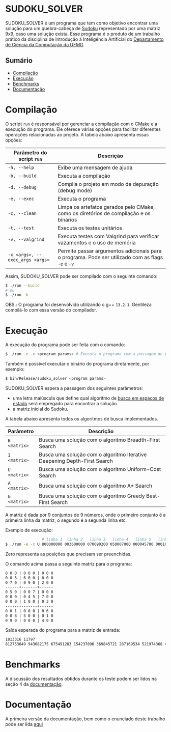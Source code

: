 # SUDOKU_SOLVER

SUDOKU_SOLVER é um programa que tem como objetivo encontrar
uma solução para um quebra-cabeça de
[Sudoku](https://en.wikipedia.org/wiki/Sudoku) representado por uma
matriz 9x9, caso uma solução exista. Esse programa é o produto de um
trabalho prático da disciplina de Introdução à Inteligência Artificial
do [Departamento de Ciência da Computação da
UFMG](https://dcc.ufmg.br/).

## Sumário

- [Compilação](#Compilação)
- [Execução](#Execução)
- [Benchmarks](#Benchmarks)
- [Documentação](#Documentação)

# Compilação

O script `run` é responsável por gerenciar a compilação com o
[CMake](https://en.wikipedia.org/wiki/CMake) e a execução do programa.
Ele oferece várias opções para facilitar diferentes operações
relacionadas ao projeto. A tabela abaixo apresenta essas opções:

| Parâmetro do script `run`       | Descrição                                                                                         |
|---------------------------------|---------------------------------------------------------------------------------------------------|
| `-h, --help`                    | Exibe uma mensagem de ajuda                                                                       |
| `-b, --build`                   | Executa a compilação                                                                              |
| `-d, --debug`                   | Compila o projeto em modo de depuração (debug mode)                                               |
| `-e, --exec`                    | Executa o programa                                                                                |
| `-c, --clean`                   | Limpa os artefatos gerados pelo CMake, como os diretórios de compilação e os binários             |
| `-t, --test`                    | Executa os testes unitários                                                                       |
| `-v, --valgrind`                | Executa testes com Valgrind para verificar vazamentos e o uso de memória                          |
| `-x <args>, --exec_args <args>` | Permite passar argumentos adicionais para o programa. Pode ser utilizado com as flags `-e` e `-v` |

Assim, SUDOKU_SOLVER pode ser compilado com o seguinte
comando:

``` bash
$ ./run --build
# ou
$ ./run -b
```

OBS.: O programa foi desenvolvido utilizando o g++ `13.2.1`. Gentileza
compilá-lo com essa versão do compilador.

# Execução

A execução do programa pode ser feita com o comando:

``` bash
$ ./run -e -x <program params> # Executa o programa com a passagem de parâmetros
```

Também é possível executar o binário do programa diretamente, por
exemplo:

``` bash
$ bin/Release/sudoku_solver <program params>
```

SUDOKU_SOLVER espera a passagem dos seguintes parâmetros:

- uma letra maiúscula que define qual algoritmo de [busca em espaços de
  estado](https://en.wikipedia.org/wiki/State_space_search) será
  empregado para encontrar a solução
- a matriz inicial do Sudoku.

A tabela abaixo apresenta todos os algoritmos de busca implementados.

| Parâmetro    | Descrição                                                                |
|--------------|--------------------------------------------------------------------------|
| `B <matrix>` | Busca uma solução com o algoritmo Breadth-First Search                   |
| `I <matrix>` | Busca uma solução com o algoritmo Iterative Deepening Depth-First Search |
| `U <matrix>` | Busca uma solução com o algoritmo Uniform-Cost Search                    |
| `A <matrix>` | Busca uma solução com o algoritmo A\* Search                             |
| `G <matrix>` | Busca uma solução com o algoritmo Greedy Best-First Search               |

A matriz é dada por 9 conjuntos de 9 números, onde o primeiro conjunto é
a primeira linha da matriz, o segundo é a segunda linha etc.

Exemplo de execução:

``` bash
                # linha 1  linha 2   linha 3   linha 4   linha 5   linha 6   linha 7   linha 8   linha 9
$ ./run -e -x U 800000000 003600000 070090200 050007000 000045700 000100030 001000068 008500010 090000400
```

Zero representa as posições que precisam ser preenchidas.

O comando acima passa a seguinte matriz para o programa:

``` txt
8 0 0 | 0 0 0 | 0 0 0
0 0 3 | 6 0 0 | 0 0 0
0 7 0 | 0 9 0 | 2 0 0
------+-------+------
0 5 0 | 0 0 7 | 0 0 0
0 0 0 | 0 4 5 | 7 0 0
0 0 0 | 1 0 0 | 0 3 0
------+-------+------
0 0 1 | 0 0 0 | 0 6 8
0 0 8 | 5 0 0 | 0 1 0
0 9 0 | 0 0 0 | 4 0 0
```

Saída esperada do programa para a matriz de entrada:

``` txt
1813316 11797
812753649 943682175 675491283 154237896 369845721 287169534 521974368 438526917 796318452
```

# Benchmarks

A discussão dos resultados obtidos durante os teste podem ser lidos na
seção 4 da
[documentação](https://github.com/luk3rr/SUDOKU_SOLVER/tree/main/docs/documentacao.pdf).

# Documentação

A primeira versão da documentação, bem como o enunciado deste trabalho
pode ser lida
[aqui](https://github.com/luk3rr/SUDOKU_SOLVER/tree/main/docs)
